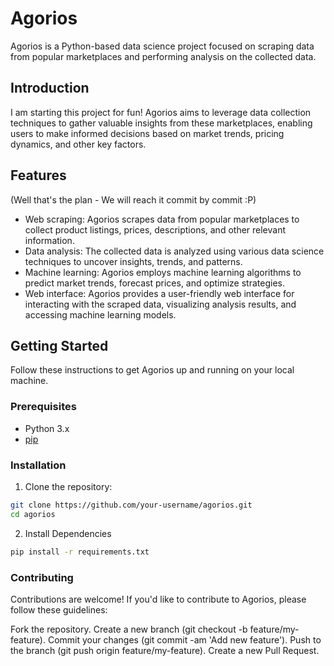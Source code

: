 # Agorios

Agorios is a Python-based data science project focused on scraping data from popular marketplaces and performing analysis on the collected data.

## Introduction

I am starting this project for fun! Agorios aims to leverage data collection techniques to gather valuable insights from these marketplaces, enabling users to make informed decisions based on market trends, pricing dynamics, and other key factors.

## Features
(Well that's the plan - We will reach it commit by commit :P)
- Web scraping: Agorios scrapes data from popular marketplaces to collect product listings, prices, descriptions, and other relevant information.
- Data analysis: The collected data is analyzed using various data science techniques to uncover insights, trends, and patterns.
- Machine learning: Agorios employs machine learning algorithms to predict market trends, forecast prices, and optimize strategies.
- Web interface: Agorios provides a user-friendly web interface for interacting with the scraped data, visualizing analysis results, and accessing machine learning models.

## Getting Started

Follow these instructions to get Agorios up and running on your local machine.

### Prerequisites

- Python 3.x
- [pip](https://pip.pypa.io/en/stable/installation/)

### Installation

1. Clone the repository:

```bash
git clone https://github.com/your-username/agorios.git
cd agorios
```
2. Install Dependencies

```bash
pip install -r requirements.txt
```
### Contributing
Contributions are welcome! If you'd like to contribute to Agorios, please follow these guidelines:

Fork the repository.
Create a new branch (git checkout -b feature/my-feature).
Commit your changes (git commit -am 'Add new feature').
Push to the branch (git push origin feature/my-feature).
Create a new Pull Request.
